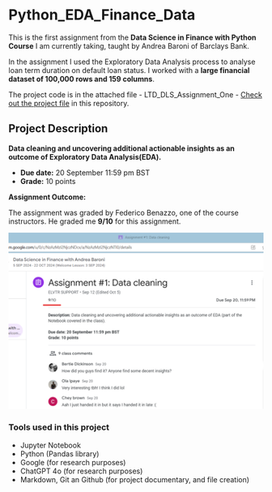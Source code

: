 # Python_EDA_Finance_Data

This is the first assignment from the **Data Science in Finance with Python Course** I am currently taking, taught by Andrea Baroni of Barclays Bank.

In the assignment I used the Exploratory Data Analysis process to analyse loan term duration on default loan status. I worked with a **large financial dataset of 100,000 rows and 159 columns**.

The project code is in the attached file - LTD_DLS_Assignment_One - [Check out the project file](https://github.com/OlaIpaye/Python_EDA_Finance_Data/blob/main/LTD_DLS_Assignment_One.ipynb)
in this repository.

## Project Description

**Data cleaning and uncovering additional actionable insights as an outcome of Exploratory Data Analysis(EDA).**

- **Due date:** 20 September 11:59 pm BST
- **Grade:** 10 points

**Assignment Outcome:**

The assignment was graded by Federico Benazzo, one of the course instructors. He graded me **9/10** for this assignment.

![python eda assignment](<python eda assignment.png>)

### Tools used in this project

- Jupyter Notebook
- Python (Pandas library)
- Google (for research purposes)
- ChatGPT 4o (for research purposes)
- Markdown, Git an Github (for project documentary, and file creation)
